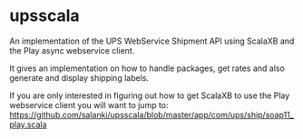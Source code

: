 upsscala
========

An implementation of the UPS WebService Shipment API using ScalaXB and the Play async webservice client.

It gives an implementation on how to handle packages, get rates and also generate and display shipping labels.

If you are only interested in figuring out how to get ScalaXB to use the Play webservice client you will want to jump to: https://github.com/salanki/upsscala/blob/master/app/com/ups/ship/soap11_play.scala
